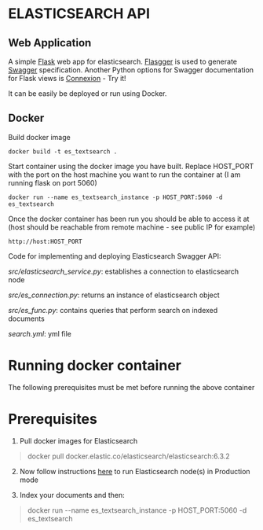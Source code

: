 # ELASTICSEARCH API

## Web Application

A simple [Flask](http://flask.pocoo.org/) web app for elasticsearch. [Flasgger](https://github.com/rochacbruno/flasgger) is used to generate [Swagger](https://swagger.io/) specification. Another Python options for Swagger documentation for Flask views is [Connexion](https://connexion.readthedocs.io/en/latest/) - Try it! 

It can be easily be deployed or run using Docker.

## Docker

Build docker image

	docker build -t es_textsearch .

Start container using the docker image you have built. Replace HOST_PORT with the port on the host machine you want to run the container at (I am running flask on port 5060)

	docker run --name es_textsearch_instance -p HOST_PORT:5060 -d es_textsearch

Once the docker container has been run you should be able to access it at (host should be reachable from remote machine - see public IP for example)

	http://host:HOST_PORT

Code for implementing and deploying Elasticsearch Swagger API:

*src/elasticsearch_service.py*:  establishes a connection to elasticsearch node

*src/es_connection.py*: returns an instance of elasticsearch object

*src/es_func.py*: contains queries that perform search on indexed documents

*search.yml*: yml file


# Running docker container

The following prerequisites must be met before running the above container

# Prerequisites

1. Pull docker images for Elasticsearch
> docker pull docker.elastic.co/elasticsearch/elasticsearch:6.3.2

2. Now follow instructions [here](https://www.elastic.co/guide/en/elasticsearch/reference/current/docker.html) to run Elasticsearch node(s) in Production mode

3. Index your documents and then:

> docker run --name es_textsearch_instance -p HOST_PORT:5060 -d es_textsearch
